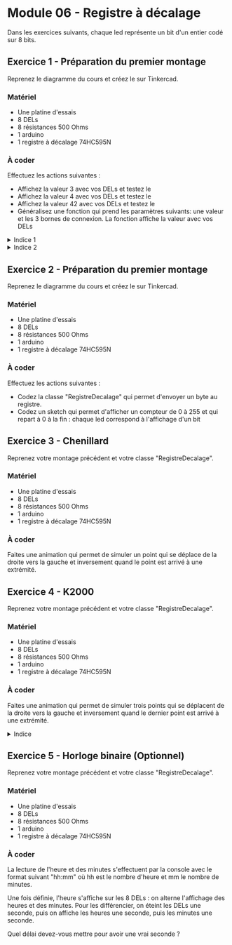 # Module 06 - Registre à décalage

Dans les exercices suivants, chaque led représente un bit d'un entier codé sur 8 bits.

## Exercice 1 - Préparation du premier montage

Reprenez le diagramme du cours et créez le sur Tinkercad.

### Matériel

- Une platine d'essais
- 8 DELs
- 8 résistances 500 Ohms
- 1 arduino
- 1 registre à décalage 74HC595N

### À coder

Effectuez les actions suivantes :

- Affichez la valeur 3 avec vos DELs et testez le
- Affichez la valeur 4 avec vos DELs et testez le
- Affichez la valeur 42 avec vos DELs et testez le
- Généralisez une fonction qui prend les paramètres suivants: une valeur et les 3 bornes de connexion. La fonction affiche la valeur 
avec vos DELs

<details>
<summary>Indice 1</summary>

Inspirez vous de l'exemple du cours du module 04 sur le codage d'une couleur RVB dans un entier. Ici, vous n'avez pas à traiter les informations par 8 bits, mais bit par bit. Le décalage et le masque seront donc relatifs à 1 bit au lieu des 8 du cours.

</details>

<details>
<summary>Indice 2</summary>

Inspirez vous du code du cours :

```cpp
// M1 : la valeur reste intacte. Le masque se déplace de gauche à droite.
int valeur = 42;
for (int i = 7; i >= 0; --i) {
   Serial.print((valeur >> i) & 0x01);
}
Serial.println();
```

```cpp
// M2: la valeur est détruite. La valeur se déplace de droite à gauche.
for (int i = 0; i < 8; ++i) {
   Serial.print((valeur & 0x80) != 0);
   valeur <<= 1;
}
Serial.println();
```

</details>

## Exercice 2 - Préparation du premier montage

Reprenez le diagramme du cours et créez le sur Tinkercad.

### Matériel

- Une platine d'essais
- 8 DELs
- 8 résistances 500 Ohms
- 1 arduino
- 1 registre à décalage 74HC595N

### À coder

Effectuez les actions suivantes :

- Codez la classe "RegistreDecalage" qui permet d'envoyer un byte au registre.
- Codez un sketch qui permet d'afficher un compteur de 0 à 255 et qui repart à 0 à la fin : chaque led correspond à l'affichage d'un bit

## Exercice 3 - Chenillard

Reprenez votre montage précédent et votre classe "RegistreDecalage".

### Matériel

- Une platine d'essais
- 8 DELs
- 8 résistances 500 Ohms
- 1 arduino
- 1 registre à décalage 74HC595N

### À coder

Faites une animation qui permet de simuler un point qui se déplace de la droite vers la gauche et inversement quand le point est arrivé à une extrémité.

## Exercice 4 - K2000

Reprenez votre montage précédent et votre classe "RegistreDecalage".

### Matériel

- Une platine d'essais
- 8 DELs
- 8 résistances 500 Ohms
- 1 arduino
- 1 registre à décalage 74HC595N

### À coder

Faites une animation qui permet de simuler trois points qui se déplacent de la droite vers la gauche et inversement quand le dernier point est arrivé à une extrémité.

<details>
    <summary>Indice</summary>

Vous manipulez un byte pour l'affichage. Pourquoi ne pas manipuler un int (16 bits) et n'afficher que les 8 du centre ?

GGGG UUUU UUUU DDDD :

- GGGG : dépassement à gauche
- DDDD : dépassement à droite
- UUUU UUUU : bits utiles pour l'affichage

</details>

## Exercice 5 - Horloge binaire (Optionnel)

Reprenez votre montage précédent et votre classe "RegistreDecalage".

### Matériel

- Une platine d'essais
- 8 DELs
- 8 résistances 500 Ohms
- 1 arduino
- 1 registre à décalage 74HC595N

### À coder

La lecture de l'heure et des minutes s'effectuent par la console avec le format suivant "hh:mm" où hh est le nombre d'heure et mm le nombre de minutes.

Une fois définie, l'heure s'affiche sur les 8 DELs : on alterne l'affichage des heures et des minutes. Pour les différencier, on éteint les DELs une seconde, puis on affiche les heures une seconde, puis les minutes une seconde.

Quel délai devez-vous mettre pour avoir une vrai seconde ?
